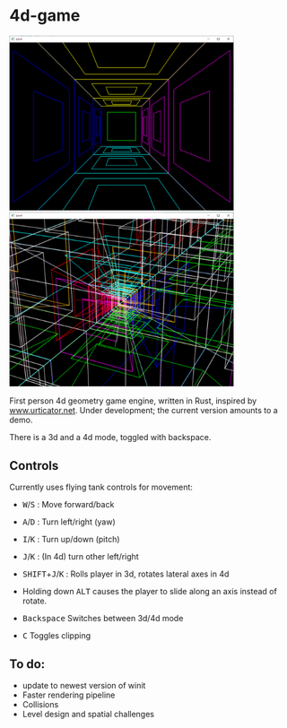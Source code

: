 # 4d-game

<img src="https://raw.githubusercontent.com/akuczala/4d-game/master/screenshot-3d.png" width="400"> <img src="https://raw.githubusercontent.com/akuczala/4d-game/master/screenshot-4d.png" width="400">

First person 4d geometry game engine, written in Rust, inspired by www.urticator.net. Under development; the current version amounts to a demo.

There is a 3d and a 4d mode, toggled with backspace.

## Controls

Currently uses flying tank controls for movement:
- <kbd>W</kbd>/<kbd>S</kbd> : Move forward/back
- <kbd>A</kbd>/<kbd>D</kbd> : Turn left/right (yaw)
- <kbd>I</kbd>/<kbd>K</kbd> : Turn up/down (pitch)
- <kbd>J</kbd>/<kbd>K</kbd> : (In 4d) turn other left/right
- <kbd>SHIFT</kbd>+<kbd>J</kbd>/<kbd>K</kbd> : Rolls player in 3d, rotates lateral axes in 4d

- Holding down <kbd>ALT</kbd> causes the player to slide along an axis instead of rotate.

- <kbd>Backspace</kbd> Switches between 3d/4d mode
- <kbd>C</kbd> Toggles clipping

## To do:
- update to newest version of winit
- Faster rendering pipeline
- Collisions
- Level design and spatial challenges



